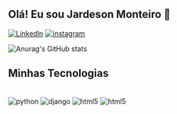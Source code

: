 ## Olá! Eu sou Jardeson Monteiro 🤚

[![Linkedln](https://img.shields.io/badge/LinkedIn-0077B5?style=for-the-badge&logo=linkedin&logoColor=white)](https://www.linkedin.com/in/jardeson-monteiro-a9a069185/)
[![instagram](https://img.shields.io/badge/Instagram-E4405F?style=for-the-badge&logo=instagram&logoColor=white)](https://www.instagram.com/jardeson__monteiro/)

![Anurag's GitHub stats](https://github-readme-stats.vercel.app/api?username=JardesonEngCivil&show_icons=true&theme=merko)

## Minhas Tecnologias

<div style = "display: inline_block"> <br/>
    <img align = "center" alt = "python" src= "    https://img.shields.io/badge/Python-14354C?style=for-the-badge&logo=python&logoColor=white" />
    <img align = "center" alt = "django" src= "    https://img.shields.io/badge/Django-092E20?style=for-the-badge&logo=django&logoColor=white" />
    <img align = "center" alt = "html5" src= "    https://img.shields.io/badge/HTML5-E34F26?style=for-the-badge&logo=html5&logoColor=white" />
    <img align = "center" alt = "html5" src= "    https://img.shields.io/badge/CSS3-1572B6?style=for-the-badge&logo=css3&logoColor=white" />

<div>

